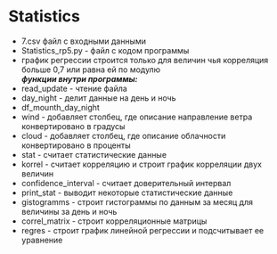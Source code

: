 # Statistics
* 7.csv файл с входными данными   
* Statistics_rp5.py - файл с кодом программы    
* график регрессии строится только для величин чья корреляция больше 0,7 или равна ей по модулю     
***функции внутри программы:***    
* read_update - чтение файла
* day_night - делит данные на день и ночь
* df_mounth_day_night
* wind - добавляет столбец, где описание направление ветра конвертировано в градусы
* cloud - добавляет столбец, где описание облачности конвертировано в проценты
* stat - считает статистические данные    
* korrel - считает корреляцию и строит график корреляции двух величин
* confidence_interval - считает доверительный интервал
* print_stat - выводит некоторые статистические данные
* gistogramms - строит гистограммы по данным за месяц для величины за день и ночь
* correl_matrix - строит корреляционные матрицы
* regres - строит график линейной регрессии и подсчитывает ее уравнение
